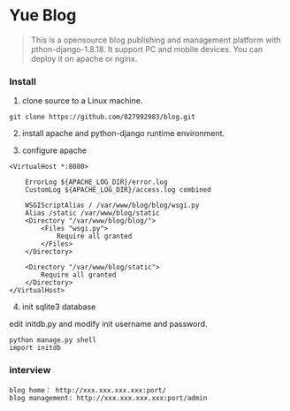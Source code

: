 # Yue Blog
>This is a opensource blog publishing and management platform with pthon-django-1.8.18. It support PC and mobile devices. 
>You can deploy it on apache or nginx.
### Install
1. clone source to a Linux machine.
```
git clone https://github.com/827992983/blog.git
```
2. install apache and python-django runtime environment.

3. configure apache 
```
<VirtualHost *:8080>

	ErrorLog ${APACHE_LOG_DIR}/error.log
	CustomLog ${APACHE_LOG_DIR}/access.log combined

	WSGIScriptAlias / /var/www/blog/blog/wsgi.py
	Alias /static /var/www/blog/static
	<Directory "/var/www/blog/blog/">
		<Files "wsgi.py">
			Require all granted
		</Files>
	</Directory>

	<Directory "/var/www/blog/static">
		Require all granted
	</Directory>
</VirtualHost>
```
4. init sqlite3 database

  edit initdb.py and modify init username and password.
```
python manage.py shell
import initdb
```
### interview
```
blog home： http://xxx.xxx.xxx.xxx:port/
blog management: http://xxx.xxx.xxx.xxx:port/admin
```
